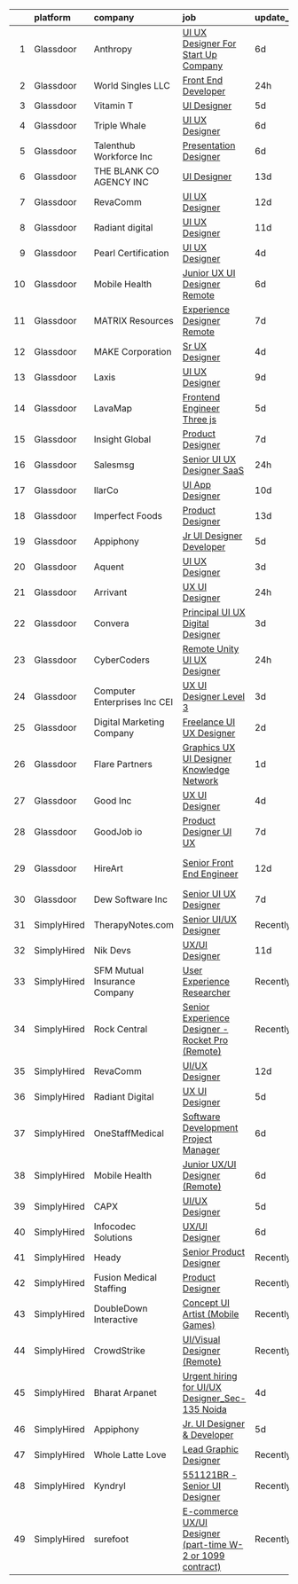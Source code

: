 

|    | platform    | company                         | job                                                                                                                                                                                                                                                                                                                                                                                                                                                                                                                                                                                                                                                                                                                                                                                                                                                                                                                                                                                                                                                                                                                                                                                                                                                                                                                                                                                    | update_time   | location          |
|---:|:------------|:--------------------------------|:---------------------------------------------------------------------------------------------------------------------------------------------------------------------------------------------------------------------------------------------------------------------------------------------------------------------------------------------------------------------------------------------------------------------------------------------------------------------------------------------------------------------------------------------------------------------------------------------------------------------------------------------------------------------------------------------------------------------------------------------------------------------------------------------------------------------------------------------------------------------------------------------------------------------------------------------------------------------------------------------------------------------------------------------------------------------------------------------------------------------------------------------------------------------------------------------------------------------------------------------------------------------------------------------------------------------------------------------------------------------------------------|:--------------|:------------------|
|  1 | Glassdoor   | Anthropy                        | [UI UX Designer For Start Up Company](https://www.glassdoor.com/partner/jobListing.htm?pos=117&ao=1136043&s=58&guid=0000018311b401f2a5038f12696c4d24&src=GD_JOB_AD&t=SR&vt=w&ea=1&cs=1_fe247100&cb=1662449353559&jobListingId=1008103718267&jrtk=3-0-1gc8r80ghjcbl801-1gc8r80h2im97800-52a06b6180f2e353-)                                                                                                                                                                                                                                                                                                                                                                                                                                                                                                                                                                                                                                                                                                                                                                                                                                                                                                                                                                                                                                                                              | 6d            | Remote            |
|  2 | Glassdoor   | World Singles  LLC              | [Front End Developer](https://www.glassdoor.com/partner/jobListing.htm?pos=101&ao=1110586&s=58&guid=0000018311b401f2a5038f12696c4d24&src=GD_JOB_AD&t=SR&vt=w&ea=1&cs=1_27f0fb01&cb=1662449353557&jobListingId=1008118733326&cpc=F583A5AE0DDDFE3A&jrtk=3-0-1gc8r80ghjcbl801-1gc8r80h2im97800-59559f1c1bdd3001--6NYlbfkN0A953Z9EfJZc5Z9y7Wb0NkuJO-5BBnqXCJSieP3bN3oTxAO8dGQJw4j2CH_NUV965Wb0xLsNjYjhO9zTMCwhc7ZGsB1NBKUSAYmyrivvqdWJYR3WHV-nj1EBYMw4HEobpz0o0xCAVY5XHoBMwolg05YFo3HS0m4JIAsfVysEjv1Yil8LHTQ1DmhXRUsY0J0P9Tqhw4BtCYAMGdZdnNCsTRMLRE5sdURSwuqr35IrOo7yPWJSnA9DD7_f7H_4vWHkBPnPvBQBbjxa9_Qf01FBQHp69B7xy58yDhwvqdSzFbWux-b2uzS3EDRcmYkSEYi7wFfgnrKftWtMcq8iG9WbJ4PH9CFWwgfRLtA39utekB6WKZLFK1Od7MTcKebTQ2ccoi5gKXaNX9BJfU8VbAOvtOwKZVYDy6B5vy9g5jlpsOvskYdisfL02ReENzGNrDJMeoxQwMF3O0kMUfZZtgeDuJjnlQ6lM13nDMLOwPLS8NdeNeWsRVVEwn3Ovi98ouNOCs%3D)                                                                                                                                                                                                                                                                                                                                                                                                                                                                                                                           | 24h           | Remote            |
|  3 | Glassdoor   | Vitamin T                       | [UI Designer](https://www.glassdoor.com/partner/jobListing.htm?pos=115&ao=1110586&s=58&guid=0000018311b401f2a5038f12696c4d24&src=GD_JOB_AD&t=SR&vt=w&cs=1_c5ba3d4d&cb=1662449353558&jobListingId=1008107313924&cpc=47CFDC01B3F81FAC&jrtk=3-0-1gc8r80ghjcbl801-1gc8r80h2im97800-f10a0fca18c2b09a--6NYlbfkN0DMrcEu7yrtATojKJA7cEzGQ3FdRGWLh0CZQInL4ECGI6k5tN82kdM0OKoro5eXmjpWnNkMRYRsEG5xl-BbZpYCD_fu4BVeNqYuHC7OoAs3kywh988hMDgU4JwI6c0N64ARQqe5qJ8Pjj8i7HEjR4ZUmqldrFM0fx1DVXjCuMIUcHszuJIHDfTSksuZ1OOlohjefuKPh-TKX-WySkq6rHoWoXaN80dFgQqELhsqPnlbEKQ3jsZtWIeeAFlV3J60k4zCplX5PxWthg-O2b_uQ4ZECQrZ8cEZeXzINrBxPCKA4B6J0kQzRZ9vEot7ltjXxj-f9X2UYeuEaCrBpSoFAKqgDXFsW9wMxtjV1GrfxT_KDCZwctFXWBB88WXil-n35EMfvX1n9WCzfSouEr41e4s44RV5gc_7Ke2RSiYwAp5HhyPso-nNX2TdVrtcAbIgPsun5V6wOkByByqZIHw6qwcMuGv7GdzAvZTvReOLvZJNGw%3D%3D)                                                                                                                                                                                                                                                                                                                                                                                                                                                                                                                                                          | 5d            | Remote            |
|  4 | Glassdoor   | Triple Whale                    | [UI UX Designer](https://www.glassdoor.com/partner/jobListing.htm?pos=127&ao=1136043&s=58&guid=0000018311b401f2a5038f12696c4d24&src=GD_JOB_AD&t=SR&vt=w&ea=1&cs=1_ff9045a9&cb=1662449353560&jobListingId=1008103425271&jrtk=3-0-1gc8r80ghjcbl801-1gc8r80h2im97800-403655dea25a74f9-)                                                                                                                                                                                                                                                                                                                                                                                                                                                                                                                                                                                                                                                                                                                                                                                                                                                                                                                                                                                                                                                                                                   | 6d            | Remote            |
|  5 | Glassdoor   | Talenthub Workforce  Inc        | [Presentation Designer](https://www.glassdoor.com/partner/jobListing.htm?pos=106&ao=1110586&s=58&guid=0000018311b401f2a5038f12696c4d24&src=GD_JOB_AD&t=SR&vt=w&ea=1&cs=1_fce10e9f&cb=1662449353558&jobListingId=1008104112031&cpc=654405A9B1E0A9F5&jrtk=3-0-1gc8r80ghjcbl801-1gc8r80h2im97800-b0396012850688ec--6NYlbfkN0DpwFV3tuw9vFlML3xauMsT_S9XsNg3VdZNHiuyFzGFEzXfSGkGfgeZuQmrRNOoRj2KG4JtZ16c6Me6TMe4k8idSKCqMIK3nKRCNN0673o5rBPp8bUF45137Vz3MHFL762ZXOrmoxPdzX2ZNZrNjhWHxCSlNkIwtcKanXnT2eO3-YrVPWt20WW4OF6kIlKypSii3gntkKXi1nqu_rJ1qkhOFQy9ir9PlyrXo7qM_ty-S2YRHwN0hWP5jv9OZQusP2KbMT4IKZLKqFmLRrNOOLOzdUeV8UB8ml36Br_S16K2_8-n3ag8Eo-0GuB9roTDKJRTC1ZZ6pLd6BCB9-sq9Fasui4Js1E0XTfYBDtCESRenQiYcjjUCpsDPEj-qywtvrmNGE3VsqSMFc5K67wtPxXBxFVxA25SAlOuLjK4IjuaeOndk5flZ_ToMPYgj1cMRoGSvbOW6fF_l49D4EMUCF6TQBZbUyDFZBNiJVt13PEw_ulVsaI3Dl_PdthDeeHnBrf85q3orFqNN8Q4SWI1GZj8)                                                                                                                                                                                                                                                                                                                                                                                                                                                                                                       | 6d            | Remote            |
|  6 | Glassdoor   | THE BLANK   CO AGENCY INC       | [UI Designer](https://www.glassdoor.com/partner/jobListing.htm?pos=129&ao=1136043&s=58&guid=0000018311b401f2a5038f12696c4d24&src=GD_JOB_AD&t=SR&vt=w&ea=1&cs=1_a0fd4088&cb=1662449353560&jobListingId=1008089953452&jrtk=3-0-1gc8r80ghjcbl801-1gc8r80h2im97800-208b34612dc6ba0d-)                                                                                                                                                                                                                                                                                                                                                                                                                                                                                                                                                                                                                                                                                                                                                                                                                                                                                                                                                                                                                                                                                                      | 13d           | Remote            |
|  7 | Glassdoor   | RevaComm                        | [UI UX Designer](https://www.glassdoor.com/partner/jobListing.htm?pos=130&ao=1136043&s=58&guid=0000018311b401f2a5038f12696c4d24&src=GD_JOB_AD&t=SR&vt=w&ea=1&cs=1_3059fca4&cb=1662449353560&jobListingId=1008091526950&jrtk=3-0-1gc8r80ghjcbl801-1gc8r80h2im97800-4861b94a6e2798db-)                                                                                                                                                                                                                                                                                                                                                                                                                                                                                                                                                                                                                                                                                                                                                                                                                                                                                                                                                                                                                                                                                                   | 12d           | Remote            |
|  8 | Glassdoor   | Radiant digital                 | [UI UX Designer](https://www.glassdoor.com/partner/jobListing.htm?pos=128&ao=1136043&s=58&guid=0000018311b401f2a5038f12696c4d24&src=GD_JOB_AD&t=SR&vt=w&ea=1&cs=1_75de2d40&cb=1662449353560&jobListingId=1008093841099&jrtk=3-0-1gc8r80ghjcbl801-1gc8r80h2im97800-7da7b2afb5597ba3-)                                                                                                                                                                                                                                                                                                                                                                                                                                                                                                                                                                                                                                                                                                                                                                                                                                                                                                                                                                                                                                                                                                   | 11d           | Remote            |
|  9 | Glassdoor   | Pearl Certification             | [UI UX Designer](https://www.glassdoor.com/partner/jobListing.htm?pos=120&ao=1136043&s=58&guid=0000018311b401f2a5038f12696c4d24&src=GD_JOB_AD&t=SR&vt=w&ea=1&cs=1_698addd8&cb=1662449353559&jobListingId=1008112216549&jrtk=3-0-1gc8r80ghjcbl801-1gc8r80h2im97800-a5717bbdad883532-)                                                                                                                                                                                                                                                                                                                                                                                                                                                                                                                                                                                                                                                                                                                                                                                                                                                                                                                                                                                                                                                                                                   | 4d            | Remote            |
| 10 | Glassdoor   | Mobile Health                   | [Junior UX UI Designer  Remote ](https://www.glassdoor.com/partner/jobListing.htm?pos=104&ao=1110586&s=58&guid=0000018311b401f2a5038f12696c4d24&src=GD_JOB_AD&t=SR&vt=w&ea=1&cs=1_4cfc691e&cb=1662449353557&jobListingId=1008104582625&cpc=AC285F3A3ECA6BB0&jrtk=3-0-1gc8r80ghjcbl801-1gc8r80h2im97800-0b855880aef5fae4--6NYlbfkN0CVW-wZUB6fDkVbeXZUmA8a9VqOuLioZTZt07t5oqbkUixMn8E1AkY7NfCvE7a_uIFEM4p2K4W6Xowwu-eZbvZMAmUZzzrHL6ljTCT7DYTx6XjJdgQUIEh9p7SxX-wpgLvWtsfp4DDj8x2BvdIzeHYMSSkPiP9r4jjtgVITdl04BLVLmN7DTPJeZ4_ZEyu9s9nWNn0VNtopr0AkJ2XNaLO2MIePmJG3JgyYcMLuS-kB1flsK89Wy4nOt-y9-D_yxswACJ3NA5flXf1YFgXceu8OWrFv3YkKMheya3IuuICT3iBx0xga1RzkqfZ8MKd3jeqVvFu5_j-R0bi4v-UpmDRoFGdxdrE9ndlk9GfNej4YIJuPzJ--ZoVGkEAcqYD5aup3c0hIj-wt50XAofS-qOkYOSxxKhuaA0y3apGRCQVT9GGqLAZtRaGzIJWfJYmtOzWHOKfVEiFt7rmXJL1Hfq_fKQUkOLW2si1Pu3DZhcjZBLSTkZ756lqwKvsjf-wVVVPQsXuPU_2MTxbyKqszcZOQTCXbP-F-q9q7sx85Uzu0uEg-ZUvNSroRwiZWV75TDrtHytMLI17HpF12HMj40OoDGZRhGUtQZNg%3D)                                                                                                                                                                                                                                                                                                                                                                                                                | 6d            | New York, NY      |
| 11 | Glassdoor   | MATRIX Resources                | [Experience Designer   Remote](https://www.glassdoor.com/partner/jobListing.htm?pos=112&ao=1110586&s=58&guid=0000018311b401f2a5038f12696c4d24&src=GD_JOB_AD&t=SR&vt=w&ea=1&cs=1_43e30550&cb=1662449353558&jobListingId=1008101974314&cpc=FA84DF7EA1EC2398&jrtk=3-0-1gc8r80ghjcbl801-1gc8r80h2im97800-5a0c883764d5860c--6NYlbfkN0De5ppvndiyxA0pMSLQzOe_j9Mra0KF_8EhxTxOKXtZIfhM20E97mGJuSEbq9mCfhj09Cu6QrprDdOawS3cdn80QuZY24sACJEjfKNH7vKXtDoY83kVdXkU9J3oOb0uSX08IYg2no39FuFPoAVsSwba0l_I_RrZ1Qiom7P1GJwtz0REkwQbOXN9iso2gW_h_LGr5ZqjZL-6ScecjhhPxnD5b2yWC94eCjbwQc5j8MTdNUr3LrcUzE_jsS9gCVPvfQkRg8VYQvZZJcXfvU1I6xdc37UJHvK_hRevaRYzVf5lOZJ2Xn4VeM-L5JUc33jqUduIfG2VAWzEmWqo15__XOmGsSrGCQ1ScteAD_zm3hDM2ifAZ8riUllbAxwUx2ccwS9NhjXanqC9__yf5cW8YW2DzvoLdxGKrRapBU8Ha5oxAXNtALCDoGv2D0FtbIHE9N2iC1mz56wzROnI9MQRBE6jsZLCNOfl4aPY_Voj9F3SalHwnEnMQyzq8m4tf3DF3fsov4Yc2KKejMSiIihu_GvtCCV-Iz0tv1zYiNVjpW3SH2N6LfpfnCxC)                                                                                                                                                                                                                                                                                                                                                                                                                                                                | 7d            | Irving, TX        |
| 12 | Glassdoor   | MAKE Corporation                | [Sr  UX Designer](https://www.glassdoor.com/partner/jobListing.htm?pos=116&ao=1110586&s=58&guid=0000018311b401f2a5038f12696c4d24&src=GD_JOB_AD&t=SR&vt=w&ea=1&cs=1_60f472a4&cb=1662449353559&jobListingId=1008111018945&cpc=9908D8D4413DBB8A&jrtk=3-0-1gc8r80ghjcbl801-1gc8r80h2im97800-175cdf68bb3b85ab--6NYlbfkN0DBngY5b4yB-TlcVsy-QsRo8iRp5hY8m7P-4u0yD8OPehX8tfe9tVu8yLDxUwV1mcUyLWyrXCaODSfuFoLB5vmq0DBHwLowcpqWevatJK5OgW7nhgyKom-XMka9g2laA_pos-ed-qRT0K_OlsZHdjm9WVv_gYLvIeSeW-G3rBuHH-bBdpcmaNTxUpNqNEZqvUVBfhU10yBpAU6XuUFehnxN01ztQigmCeRWTn66cOuT6sosAHGsNcUsUZ-6sP7hoOFtLEDtEGXSZVBaYys8-rfwsFiF_myNH8wKKjrqGd_XbmtnqKltY9-_oyL0YU1VF7iG1GS0sUJ4emOyUbsR_E_7_8ATBy-znS0hp8RBrDt1V3JOopCfuoiykFWbIqJ9nZWDl4zO7qBXr8tA8Yf6f7G8zqTBSzAcs7NSCubzvzL_ud7FxC1U8f0HeHTAZcx31-AibqYAWQCn2SCe4cyLUw8A5PCoXfGt-CPmzbvPC1j_Tsib8TrSehhjvh38mO3R3UdG26RFY9eH2g%3D%3D)                                                                                                                                                                                                                                                                                                                                                                                                                                                                                                                 | 4d            | Remote            |
| 13 | Glassdoor   | Laxis                           | [UI UX Designer](https://www.glassdoor.com/partner/jobListing.htm?pos=121&ao=1136043&s=58&guid=0000018311b401f2a5038f12696c4d24&src=GD_JOB_AD&t=SR&vt=w&ea=1&cs=1_1ab82ce8&cb=1662449353559&jobListingId=1008098594430&jrtk=3-0-1gc8r80ghjcbl801-1gc8r80h2im97800-3580cb1d638b4dea-)                                                                                                                                                                                                                                                                                                                                                                                                                                                                                                                                                                                                                                                                                                                                                                                                                                                                                                                                                                                                                                                                                                   | 9d            | Remote            |
| 14 | Glassdoor   | LavaMap                         | [Frontend Engineer  Three js ](https://www.glassdoor.com/partner/jobListing.htm?pos=103&ao=1110586&s=58&guid=0000018311b401f2a5038f12696c4d24&src=GD_JOB_AD&t=SR&vt=w&ea=1&cs=1_0f54af0b&cb=1662449353557&jobListingId=1008107112393&cpc=8795CF9063CD573D&jrtk=3-0-1gc8r80ghjcbl801-1gc8r80h2im97800-507f65a59dabc98d--6NYlbfkN0BvffYVbnfQbS93BkAhZe1nr_iwjsb5JUyOPZS3_wkjOSgWe_xkED14VH_47UFZw_f0PD-YV63-y0VMcTqxeh60kz2wUlyYmhXvmznHihDAAKeEfwl2yS4bQ_ahTu2wz6TXdbxPG-YL6ZGXSRJhELPmAH1xTPive-rk2Dzvl7eLtJhbzN0NlD7-sza0iPBPqtxEVW-6Fa-jSq3becBGlJX5x9P2Q3OQhOwOe_JFFi-KY4hEIdWuBcSLDL446g6uqzQHSd1DXDLJKqIje4LZtyc4aC_kgPCB1NaP5G9cQDQKxX0IBGnyzFfGh38qnOW9ZHWToXzHg00wI2Fzp9ty2AeBRmCvelwAOuPuSTNFbB6yC2dMR1z-2inN3OO4ajVnnQlLe3EzZLOq0wEb0plaEsl956erGmejQxDgB-gnJaGbhFGa6RkMXKqD-zcqEVwPUINXgLgu82t8ag9YfWcm7Fma15VE1LKLdCykYrEzM4yQ63wZbEKbDWZ-q07uSq-z3-g%3D)                                                                                                                                                                                                                                                                                                                                                                                                                                                                                                                  | 5d            | Remote            |
| 15 | Glassdoor   | Insight Global                  | [Product Designer](https://www.glassdoor.com/partner/jobListing.htm?pos=109&ao=1110586&s=58&guid=0000018311b401f2a5038f12696c4d24&src=GD_JOB_AD&t=SR&vt=w&ea=1&cs=1_2f17c613&cb=1662449353558&jobListingId=1008101325887&cpc=FD1C1DA32C38CFA7&jrtk=3-0-1gc8r80ghjcbl801-1gc8r80h2im97800-b6f6c3769a315662--6NYlbfkN0BKkHZu3wF05EeDimN_p6sYpKCMArvwa95YdH7UpkaBCuXZAtggzO9lGKJZ-EjBDGFpDzWFhfErbPeNOQdB-5sxu3TXSscELuTTzkvXRsH0FCSVFUJQpDsKHUilZN4l-wkK83dsuyh8TjKXCrhkzsZI2PM5AbogsvWiaJaC6pToV0wHxBsDJKkLjKn-wGCpxubf_ypjrbOfadIGZmUx9aZ4SK41SL_DiVDiViePp7t4IMXwP7mWc7zu8W3pF4fu7F-Okco8ypLjNvI-aoqxjvc9Egg8N-Inr33T_FLpH6Nf1qvQ7kZLSMLXHN-sFw4vkMsiVwC8Hd67X_hKLOglKNELYjlDJins8j25YFyMA9_l9Z2k1d45LGM8HSPZwoqAHgXMSOIsS5UvmpQ2HjcNL1wuhURCWphJFPFzQyjCG-4Om_2vDnFuiv5F4dmzN4ktfo1BxHiTIem2TMXSNvjFKJz0BHhO7fwbzu4ZQEaUXn5Ki0NOHvIeGdP9FVAmFOTDi0g%3D)                                                                                                                                                                                                                                                                                                                                                                                                                                                                                                                              | 7d            | Remote            |
| 16 | Glassdoor   | Salesmsg                        | [Senior UI UX Designer  SaaS ](https://www.glassdoor.com/partner/jobListing.htm?pos=125&ao=1136043&s=58&guid=0000018311b401f2a5038f12696c4d24&src=GD_JOB_AD&t=SR&vt=w&ea=1&cs=1_e80a45ea&cb=1662449353559&jobListingId=1008119103246&jrtk=3-0-1gc8r80ghjcbl801-1gc8r80h2im97800-1804746243c3b316-)                                                                                                                                                                                                                                                                                                                                                                                                                                                                                                                                                                                                                                                                                                                                                                                                                                                                                                                                                                                                                                                                                     | 24h           | Remote            |
| 17 | Glassdoor   | IlarCo                          | [UI App Designer](https://www.glassdoor.com/partner/jobListing.htm?pos=118&ao=1136043&s=58&guid=0000018311b401f2a5038f12696c4d24&src=GD_JOB_AD&t=SR&vt=w&ea=1&cs=1_c6ef5a8b&cb=1662449353559&jobListingId=1008097560096&jrtk=3-0-1gc8r80ghjcbl801-1gc8r80h2im97800-ea3aed3263cfccf2-)                                                                                                                                                                                                                                                                                                                                                                                                                                                                                                                                                                                                                                                                                                                                                                                                                                                                                                                                                                                                                                                                                                  | 10d           | Remote            |
| 18 | Glassdoor   | Imperfect Foods                 | [Product Designer](https://www.glassdoor.com/partner/jobListing.htm?pos=126&ao=1136043&s=58&guid=0000018311b401f2a5038f12696c4d24&src=GD_JOB_AD&t=SR&vt=w&ea=1&cs=1_f0786d7e&cb=1662449353559&jobListingId=1008089378617&jrtk=3-0-1gc8r80ghjcbl801-1gc8r80h2im97800-e65d60b07e76e12b-)                                                                                                                                                                                                                                                                                                                                                                                                                                                                                                                                                                                                                                                                                                                                                                                                                                                                                                                                                                                                                                                                                                 | 13d           | Remote            |
| 19 | Glassdoor   | Appiphony                       | [Jr  UI Designer   Developer](https://www.glassdoor.com/partner/jobListing.htm?pos=105&ao=1110586&s=58&guid=0000018311b401f2a5038f12696c4d24&src=GD_JOB_AD&t=SR&vt=w&ea=1&cs=1_36a723f0&cb=1662449353557&jobListingId=1008106905500&cpc=451933188B21919D&jrtk=3-0-1gc8r80ghjcbl801-1gc8r80h2im97800-ace4701ba98733a2--6NYlbfkN0DBc7w0xclGgia4rxR5d721pIg1ynEBDV_Wu1axbExK5d0pbSc7c3t6wMwCdRzWOG5gAiI9DzWZozo1Hs_dX5xFBK-3mPdmWahEd8iOAY9Y4S9YneM6Xl_nYOCUXvbXwOJj2Ds0fi_QRx_9l_ZfSqHqnCt5_KkPwgPFVZdduwuKrjoxYKHndxRL_08kRAVw_BvX7PI7yUhnLWVgk00IKgRBqFP5RUw5zdNvbPXn8DcWTfCkvA1go-7gKNxAEDcINW_wOQtdHF61ADrIUEV_h7y0sDH2c6UhbuFUxBL0dkXTSHownwdzNXmn_q53ml4k3oUcbS6IbAi7FJZsuclK93Le6zDfiViyOGj_zeZ81TJRFy3CqeGcIhidJiQFinrlMi0pw3syErhLpKhRWlB2z7WW3b-U_qmTC9YvuZoHqBYDTMweo8E451z3JrQGOfE7CC-rAbz6hpNFMzLsYN-tCUljD744iAJVdQhRtQYboYfI-MpO4qTJCyhucqeCt97iaca4EmzX6eAzVKmoqJBNfnLJ)                                                                                                                                                                                                                                                                                                                                                                                                                                                                                                 | 5d            | Chicago, IL       |
| 20 | Glassdoor   | Aquent                          | [UI   UX Designer](https://www.glassdoor.com/partner/jobListing.htm?pos=113&ao=1110586&s=58&guid=0000018311b401f2a5038f12696c4d24&src=GD_JOB_AD&t=SR&vt=w&cs=1_1ca96617&cb=1662449353558&jobListingId=1008114793160&cpc=56C4EA4A1A191A49&jrtk=3-0-1gc8r80ghjcbl801-1gc8r80h2im97800-988e979ea853eaba--6NYlbfkN0DMrcEu7yrtATojKJA7cEzGQ3FdRGWLh0CZQInL4ECGI9gD0Wolx9R2v-Aex0-GK0503smrwKuz4__mHlJHBBl27oaXudHHnThjTWxoycEVwsiwqnOTr9ZA_6JfMMsSFYxQw8wdVPeYzBH_Vz9NYAKtMb4mWEgUbKbpetOSxXck1yWE-EnatGY7gfcNt0ij2ZHk5chhV0pPKVeUcH4VREeMGTwi38LxyLK0-srRiQ11ey1S4q29XZfDFkoTBPfDdRjHf6SnZJiDHuLNVRl8gLxHUtnPZGh0hzH2npM_TS6MaBxxJ8-G8H0IQK0DefLcZ3fZ7d2D-FM_nb-1FYaR5WinLXs98NG38l6JabS4xyCY5-OW51SIDgmxEXBHpXqw6ABPtWUgtnCtaqaIA3tr0yrVNnh0hgzdGjnrgsrclMUK7M3x8Y0yAEFCY7XBDaaYWoBJykxcklsn4w%3D%3D)                                                                                                                                                                                                                                                                                                                                                                                                                                                                                                                                                                                     | 3d            | Campbell, CA      |
| 21 | Glassdoor   | Arrivant                        | [UX UI Designer](https://www.glassdoor.com/partner/jobListing.htm?pos=108&ao=1110586&s=58&guid=0000018311b401f2a5038f12696c4d24&src=GD_JOB_AD&t=SR&vt=w&ea=1&cs=1_7e82bfa7&cb=1662449353558&jobListingId=1008119621943&cpc=A0637F14311B9419&jrtk=3-0-1gc8r80ghjcbl801-1gc8r80h2im97800-3e642d748c9187d5--6NYlbfkN0DSgjPPcnEdvoK3uuxfISLALE6pB1FR7YSHOr_tSg5_QGIhoz_2VqUepdcKLBLI_zSAkyoPLr8SW-BEhconqxzy3mrDukWdx0ef31tGDTpgIip-SetJEWcGYiS5_3gTnXONN1J-6acvd22kzKlzGzinEI8pgDvf73tRGn8UbRq18Ntbe2fdioLQ6L2rAwvMdHu7mHl_I3ZqasqLNtKnPslf4JJXTLnAwSOtS6SVTx8IfxzTrxwBRaZ6TCT7HKUUz2amoA-KFJX21-ZBGCSVk4qVUNY0VMIvqZ8X3BkR3KjmlntYiTwWAPdGQ88xdcUGsF5lty4qscTuUnoJzOOYzJphH_Qe5vTqqxWzoWoLq73KfJldAwL3QUoFSG4-hJ7wGi9_4u3XZ5OlTaqDePvee_SQUz8SVJzDVwNALQw672tNk2qxWYC-iBym5L4bnijq2zQYP16_Ny34TKzIsKs4O3OqTtgpWvwC2pV0yT8_Z4IXuYtWoyz4fvZWiqgKzMb_JOB0QGoNcdbcyp5gl8zHQMgWIGyZO-gsvMGBDgEDEwnE11xILgCtyupqJ8lmw1NVM1yTH0gXzIuSTw%3D%3D)                                                                                                                                                                                                                                                                                                                                                                                                                                                  | 24h           | Los Angeles, CA   |
| 22 | Glassdoor   | Convera                         | [Principal  UI UX Digital Designer](https://www.glassdoor.com/partner/jobListing.htm?pos=102&ao=1110586&s=58&guid=0000018311b401f2a5038f12696c4d24&src=GD_JOB_AD&t=SR&vt=w&ea=1&cs=1_8272d5b7&cb=1662449353557&jobListingId=1008114547944&cpc=451933188B21919D&jrtk=3-0-1gc8r80ghjcbl801-1gc8r80h2im97800-1be5438b3930b948--6NYlbfkN0D4haB4vwYn-UBdYBAtKYg96U4ykCohL1kTbcvmrxnqQlYwkKKinqkyKoYnmIloDQs_cjPg07bnda-ToCOQTEkE6dbLAWRhI1YPIWIobVjAZL7FQkQ7L8Wcs6yUC1ENdoLjhKZpDbwFmZo0vWNG4DpeV3gh1qgWTgA18MXId81-xHuqnLQyYNn2cwChB8ZsjI6wNzhXjVzxjEUYyUo82xt2_qw9161vQJWy-MJXCL_Vl_NmBTm1WQQXDDFcn0pbiSirGF0qPswmk791S1W0wnAF8jJUrY0eu3Bc_zDlNenposQR8Rk5n3N-HSz8oYjG-l0tNay0zwUT-Wf-WBC-iyWrbM6aIhu9dZkvjuCsG7OZvqV-H_YLbC_xtQPMd0iXI8bT-UEXQN69mn84aNuPAd8U2NwSk5cqSSLUzLW3lxQzDsS-VNrZhu9Yjj7gNpMVG3PN-zUy_NLzw7HNlApkjoCieqEVyGDLnjrkeZh0TRog2HWmY2qqvUGqo0sWbzEUusg%3D)                                                                                                                                                                                                                                                                                                                                                                                                                                                                                                             | 3d            | Remote            |
| 23 | Glassdoor   | CyberCoders                     | [Remote Unity UI UX Designer](https://www.glassdoor.com/partner/jobListing.htm?pos=114&ao=1110586&s=58&guid=0000018311b401f2a5038f12696c4d24&src=GD_JOB_AD&t=SR&vt=w&ea=1&cs=1_e4d38922&cb=1662449353558&jobListingId=1008118858148&cpc=32EE424DE2B657EB&jrtk=3-0-1gc8r80ghjcbl801-1gc8r80h2im97800-4489f95cc6aa19e3--6NYlbfkN0CpFJQzrgRR8WqXWK1qKKEqALWJw739KlKqr2H-MSI4eoBlI4EFrmor2FYZMP3muM2jIErn2TD3DTuro3--HS3K5nTn9yWYE9sBCqrweJLoWulvyeUYjt7A5rtcm01qv8lok_ZsYtZLunUQsV55N4mhhUu37XKm70EUWRsqr497UbCjQyRYkS1gdohEuUXQQ0dkdhQ6LgMyG5FX_zQ_u84fcuE-jeMpZ4VcGA5lLqn2MLhqlUPaz1Wo-_LRz_KZNz9plz2taeAKFWAUTjA_-EVOov6UsD3-uwf9U1pKjoFthaxJUUSajyPSAXOchQKcDRn0OhA1S_YhgXAq3arAT6nIEPVTf0o_G6rl_qt9HubfLtxmUCo5PCbqx-BsoMK7k3UOLRP-AAeUI50g9aRY5TudaBS8vx9Xi96EuJgkn4tEgQi7i3BVTSOK7VF1FiRQhVjnVArv7PtAEV8Rypn24ijUxN6A5DOOAa1-oEwPgxQXXtZ390FVQ63NTnZ-5TQXMPikFAwLvNV80xBE44yD2XrKGi2nXSqSMwhxYnupYNXSEK2GA3QxSXfLHtiioc_1H-Rpmf_7HB_98YDUK94sLyNzG5DfSdKL07-rBdwLJE_xGseQgOp-CuZp0pzssvcKV4SSnT4kwU2WDegu2tFBJPjTnbs9LdlZCv-PUCOdBZZbnfylQfBDy002wjwqT_4eiuYwzaniI9-7vf76nrs6514R_OGTfX25rcV_1Bo0QwJfCaLT3UvD83Vc83wl5Tft85RUz-XwZPxSTQG0rHd6SyvUidPPRUrBBhg9HlgCEnz39YH_MLaHgnSurqYle6T0VSBH83RoOOGKtGGYeLnbuhzost8W6Axq7cOtEcZqOOGQF4w-1CEoTkA4epeo7WxNXcDJUADFAYkYsrbSDPwPoTWOI1GWsJ9H_aBYQ10ad0b7ICdzCUQtjMn_90gZxTHRdPQv_1wampQaOrwCOBuqfOKqJoClldO7WpSINsFrk3rSGXG9cnGteykA) | 24h           | Austin, TX        |
| 24 | Glassdoor   | Computer Enterprises  Inc   CEI | [UX UI Designer Level 3](https://www.glassdoor.com/partner/jobListing.htm?pos=107&ao=1110586&s=58&guid=0000018311b401f2a5038f12696c4d24&src=GD_JOB_AD&t=SR&vt=w&ea=1&cs=1_8e1f29b7&cb=1662449353558&jobListingId=1008114458722&cpc=3DB599BF2F4828F0&jrtk=3-0-1gc8r80ghjcbl801-1gc8r80h2im97800-91df08786b5b64c6--6NYlbfkN0AVVnl_N3xmP3MApcGA3sr6MLnz8P423WWILI1WvbjE8Ry71v-lom9NKs8rBQiPPSeqLTFoMWzh6tcsaSztQ8Z2WFlVj9q4PCblGzbo9xkQZJhKsJfQN-Cu-Kosv8Zred-oKuYPDnjzHYikmtTi-DHthttSy0Fj2oO5GApqJjPjRjLhNkyvANX5wd1jA9a0pFPFIhq_vMKFlN5pyMu_QWtHER0yW6zwjr5gBKSkjhsX1tE687ixDMnSNnSC8Rv0VfDOXnOob11KNf_rBl4nt-EaqAqavF1wL1YumUJ3qcGUhqrghfgYjoKfgIhBBnA5VTkyyiEqa3NAywSAlt40FsLStpC5SDg6EIoAD7LNoU-54JNWGIVDcQPjTjf9oCUZWUBHChhBewgS1TWbsRjqD7jth5jjRsMaBmTKZFSCX-S36rviIM7WBSf3E-O7bxWmGXqI4r56KQpQVrwC38qunSTPn8Pvjl9_PJFxeeNegVtqi2FKNiVt-xCN-CrdPAxC8A8%3D)                                                                                                                                                                                                                                                                                                                                                                                                                                                                                                                        | 3d            | Remote            |
| 25 | Glassdoor   | Digital Marketing Company       | [Freelance UI UX Designer](https://www.glassdoor.com/partner/jobListing.htm?pos=123&ao=1136043&s=58&guid=0000018311b401f2a5038f12696c4d24&src=GD_JOB_AD&t=SR&vt=w&ea=1&cs=1_d01dc82b&cb=1662449353559&jobListingId=1008115667943&jrtk=3-0-1gc8r80ghjcbl801-1gc8r80h2im97800-4aaaaa2c6dd3e5a0-)                                                                                                                                                                                                                                                                                                                                                                                                                                                                                                                                                                                                                                                                                                                                                                                                                                                                                                                                                                                                                                                                                         | 2d            | Remote            |
| 26 | Glassdoor   | Flare Partners                  | [Graphics   UX   UI Designer   Knowledge Network](https://www.glassdoor.com/partner/jobListing.htm?pos=122&ao=1136043&s=58&guid=0000018311b401f2a5038f12696c4d24&src=GD_JOB_AD&t=SR&vt=w&ea=1&cs=1_1d1795fc&cb=1662449353559&jobListingId=1008116972847&jrtk=3-0-1gc8r80ghjcbl801-1gc8r80h2im97800-c8e2d4189e065ddd-)                                                                                                                                                                                                                                                                                                                                                                                                                                                                                                                                                                                                                                                                                                                                                                                                                                                                                                                                                                                                                                                                  | 1d            | Remote            |
| 27 | Glassdoor   | Good Inc                        | [UX UI Designer](https://www.glassdoor.com/partner/jobListing.htm?pos=119&ao=1136043&s=58&guid=0000018311b401f2a5038f12696c4d24&src=GD_JOB_AD&t=SR&vt=w&ea=1&cs=1_9dfae64b&cb=1662449353559&jobListingId=1008111195387&jrtk=3-0-1gc8r80ghjcbl801-1gc8r80h2im97800-f979ab19f822d99a-)                                                                                                                                                                                                                                                                                                                                                                                                                                                                                                                                                                                                                                                                                                                                                                                                                                                                                                                                                                                                                                                                                                   | 4d            | Remote            |
| 28 | Glassdoor   | GoodJob io                      | [Product Designer   UI UX](https://www.glassdoor.com/partner/jobListing.htm?pos=110&ao=1110586&s=58&guid=0000018311b401f2a5038f12696c4d24&src=GD_JOB_AD&t=SR&vt=w&ea=1&cs=1_589fd7bb&cb=1662449353558&jobListingId=1008101143376&cpc=451933188B21919D&jrtk=3-0-1gc8r80ghjcbl801-1gc8r80h2im97800-8578fbe97d5717b5--6NYlbfkN0A-eM-8zQmqxQkbCPpjyO_R1nvC3dWyZdH4WDfPbAqpRWMKG9vGIfMbmWU-gkWEBQ01vlTGLb2nzOcccHCg0J6zzTcuMGXdgKgg2GXifa6KSDn8culOCpjh_TFn3gljPby6eKNqkiiOIk7xpFsOaWLOLwbEX6yF3a3LNf0J13VFSUA2XKAN-WXo_J36O-UtPf21UfYR-9piCqmHJ_Bu8oQ4ZQIyp8ioqNyr4DoA4cPwS58EOHCF0t3yyW-PEr2lqvKBhqgqzljARqmCaQMOG0WCtoDlFdZ1P_SK9vvMmFD7kf7iIIWAeZQTiGKrprijPU2HNebOYOwxSc4uJGFZuQTubkn3gXjqE5vRetjBEo-Cdie8210pUe8IlOh15Egu6UihFgPajofSG8N0GfBIpLdrEa0n66PHHHb9vGeRehECzBacOBs84C3FwiIZiU595qJHOp1K5OAG2gAZztBAQYVWCM33lXZf8skkTY2gqJEcDQ3GKEAE3quHYyG9b0UwhWQ%3D)                                                                                                                                                                                                                                                                                                                                                                                                                                                                                                                      | 7d            | Remote            |
| 29 | Glassdoor   | HireArt                         | [Senior Front End Engineer](https://www.glassdoor.com/partner/jobListing.htm?pos=111&ao=1110586&s=58&guid=0000018311b401f2a5038f12696c4d24&src=GD_JOB_AD&t=SR&vt=w&ea=1&cs=1_4208138e&cb=1662449353558&jobListingId=1008092567955&cpc=0C139D4CAD5A6DB2&jrtk=3-0-1gc8r80ghjcbl801-1gc8r80h2im97800-df3fd93db383233e--6NYlbfkN0DSgjPPcnEdvoK3uuxfISLALE6pB1FR7YSHOr_tSg5_QCn410VK5Ds4sai37YL-FnFIQHrCPvjW4cImxhNWD-biz1snMuP0Nh0IXetXnvvVmpqrrY7meg9G5kZNZzDCFa6T4dZh4VG0r_faj_Ji5h2k24VeT4e9UWensGNrphdXkE4MCGjsqql9H2MUshJsCPOC4tWMcFvue5Dr8V_X9nofjIJ1KE8tdE-E3f74va3CZvnJg3tYjM6_I6gPLzo2XVM6zh5vyMySSVpp8UPeSAjUjMhy4fjv1ww8_F3iOHP9FHeNLpNXg-01dZIynrK5lv1D_wRk14ml8wSyB178rzmwsu_qo3UQCvxxMfnOBYWtXfX0eJj3q6zIcyWLQ7j0gqQj4rlGroSx2A3eyLmbWhk4xpEtFUOrFzBhiZwppUYSODeEcSSBT1sVK7SRpsyB1Bo4RznWZEteCFeNLhm4wB_yzkd_aWhutsVB8zmC-2q9p487ukUo1b37VrcH96-AsyUBchkG9AHKTI2k7U9FK3MsUIhdWKvwXwcTZNIuQlSoG2kIkGfh9ZzaoKweyX7AY9Q%3D)                                                                                                                                                                                                                                                                                                                                                                                                                                                     | 12d           | San Francisco, CA |
| 30 | Glassdoor   | Dew Software Inc                | [Senior UI UX Designer](https://www.glassdoor.com/partner/jobListing.htm?pos=124&ao=1136043&s=58&guid=0000018311b401f2a5038f12696c4d24&src=GD_JOB_AD&t=SR&vt=w&ea=1&cs=1_2c913b53&cb=1662449353559&jobListingId=1008101607553&jrtk=3-0-1gc8r80ghjcbl801-1gc8r80h2im97800-3f724dd74a5ae4c0-)                                                                                                                                                                                                                                                                                                                                                                                                                                                                                                                                                                                                                                                                                                                                                                                                                                                                                                                                                                                                                                                                                            | 7d            | Newark, CA        |
| 31 | SimplyHired | TherapyNotes.com                | [Senior UI/UX Designer](https://www.simplyhired.com/job/Mhu-nAuREJzVYSVPtkCJBNRiLtBerfF3B1jgvD6Ph2RxTs_VZthOoQ?q=ui+designer)                                                                                                                                                                                                                                                                                                                                                                                                                                                                                                                                                                                                                                                                                                                                                                                                                                                                                                                                                                                                                                                                                                                                                                                                                                                          | Recently      | Remote            |
| 32 | SimplyHired | Nik Devs                        | [UX/UI Designer](https://www.simplyhired.com/job/z4SCpsM-O491rgU_n2w8YQUl7bpUPYJMLdjJV3ZvR4CMqI38oklPMA?q=ui+designer)                                                                                                                                                                                                                                                                                                                                                                                                                                                                                                                                                                                                                                                                                                                                                                                                                                                                                                                                                                                                                                                                                                                                                                                                                                                                 | 11d           | United, WV        |
| 33 | SimplyHired | SFM Mutual Insurance Company    | [User Experience Researcher](https://www.simplyhired.com/job/q7YkSDr49eIMyGsjnEsWzQDcdRzh4LJi6vHhnUzHogohwIPFoCfm4w?q=ui+designer)                                                                                                                                                                                                                                                                                                                                                                                                                                                                                                                                                                                                                                                                                                                                                                                                                                                                                                                                                                                                                                                                                                                                                                                                                                                     | Recently      | Bloomington, MN   |
| 34 | SimplyHired | Rock Central                    | [Senior Experience Designer - Rocket Pro (Remote)](https://www.simplyhired.com/job/WFOQFrw2mphynW-NsIpy91iE8xWR5Lm0fNy65Uhq_2M__KiA2xz0ow?q=ui+designer)                                                                                                                                                                                                                                                                                                                                                                                                                                                                                                                                                                                                                                                                                                                                                                                                                                                                                                                                                                                                                                                                                                                                                                                                                               | Recently      | Detroit, MI       |
| 35 | SimplyHired | RevaComm                        | [UI/UX Designer](https://www.simplyhired.com/job/o8zVZGERn1H6AzVWsjkqahKhFI5UmYNf_-QOoSzje9Z0NvmwcTviZw?q=ui+designer)                                                                                                                                                                                                                                                                                                                                                                                                                                                                                                                                                                                                                                                                                                                                                                                                                                                                                                                                                                                                                                                                                                                                                                                                                                                                 | 12d           | Remote            |
| 36 | SimplyHired | Radiant Digital                 | [UX UI Designer](https://www.simplyhired.com/job/TeQwC7cz2e0l4uVEpwWOnyO0wrVBr_bR9fPH5g7nc0zJqLJ6JJ94Ew?q=ui+designer)                                                                                                                                                                                                                                                                                                                                                                                                                                                                                                                                                                                                                                                                                                                                                                                                                                                                                                                                                                                                                                                                                                                                                                                                                                                                 | 5d            | Vienna, VA        |
| 37 | SimplyHired | OneStaffMedical                 | [Software Development Project Manager](https://www.simplyhired.com/job/W7tMam_AuChDvesXIRtw9H3XRjfMi0EZqFvUODJ-95-amabC6GPAIA?q=ui+designer)                                                                                                                                                                                                                                                                                                                                                                                                                                                                                                                                                                                                                                                                                                                                                                                                                                                                                                                                                                                                                                                                                                                                                                                                                                           | 6d            | Omaha, NE         |
| 38 | SimplyHired | Mobile Health                   | [Junior UX/UI Designer (Remote)](https://www.simplyhired.com/job/mlVdahn8FjO62I5x3mZ2d_XAvtoB0Q8szhCMLax2laGAPJg_zjkWOA?q=ui+designer)                                                                                                                                                                                                                                                                                                                                                                                                                                                                                                                                                                                                                                                                                                                                                                                                                                                                                                                                                                                                                                                                                                                                                                                                                                                 | 6d            | New York, NY      |
| 39 | SimplyHired | CAPX                            | [UI/UX Designer](https://www.simplyhired.com/job/p2KrI0AgmYEaNkD-IsFQXBP-jrIbWtdV0uaJ0w0MHPGxkbKt_yeD-g?q=ui+designer)                                                                                                                                                                                                                                                                                                                                                                                                                                                                                                                                                                                                                                                                                                                                                                                                                                                                                                                                                                                                                                                                                                                                                                                                                                                                 | 5d            | Remote            |
| 40 | SimplyHired | Infocodec Solutions             | [UX/UI Designer](https://www.simplyhired.com/job/YZIldL9yDjkn-OamIChDh_dii7caJhIk_mo__JP4qy004HRD2tkRRw?q=ui+designer)                                                                                                                                                                                                                                                                                                                                                                                                                                                                                                                                                                                                                                                                                                                                                                                                                                                                                                                                                                                                                                                                                                                                                                                                                                                                 | 6d            | Congers, NY       |
| 41 | SimplyHired | Heady                           | [Senior Product Designer](https://www.simplyhired.com/job/re6nbEp9-8u6KCznZJWBoJb932EImnwQ9XAfnjlgHA3tqNjGGkqdTQ?q=ui+designer)                                                                                                                                                                                                                                                                                                                                                                                                                                                                                                                                                                                                                                                                                                                                                                                                                                                                                                                                                                                                                                                                                                                                                                                                                                                        | Recently      | Brooklyn, NY      |
| 42 | SimplyHired | Fusion Medical Staffing         | [Product Designer](https://www.simplyhired.com/job/CkvdKoBsJgzs_CdBD7hjmrN8LLOl-erbZtsJO5xBNvLJR7zJfvQb-w?q=ui+designer)                                                                                                                                                                                                                                                                                                                                                                                                                                                                                                                                                                                                                                                                                                                                                                                                                                                                                                                                                                                                                                                                                                                                                                                                                                                               | Recently      | Omaha, NE         |
| 43 | SimplyHired | DoubleDown Interactive          | [Concept UI Artist (Mobile Games)](https://www.simplyhired.com/job/TOxGl5diRsz23HAJC9oePvNB-v4d2dBG2z6ABLiDKoxs86ndD_kO9w?q=ui+designer)                                                                                                                                                                                                                                                                                                                                                                                                                                                                                                                                                                                                                                                                                                                                                                                                                                                                                                                                                                                                                                                                                                                                                                                                                                               | Recently      | Seattle, WA       |
| 44 | SimplyHired | CrowdStrike                     | [UI/Visual Designer (Remote)](https://www.simplyhired.com/job/o8Nvrhk9F8lenBx6b7AC0C_6d5p_5ZQZqCNkaELGz0M3Jv0KXlyELw?q=ui+designer)                                                                                                                                                                                                                                                                                                                                                                                                                                                                                                                                                                                                                                                                                                                                                                                                                                                                                                                                                                                                                                                                                                                                                                                                                                                    | Recently      | Remote            |
| 45 | SimplyHired | Bharat Arpanet                  | [Urgent hiring for UI/UX Designer_Sec-135 Noida](https://www.simplyhired.com/job/MYNbRE8d7fHe9YT0_yZAEPIOXNyJvAFMVqeCi4xyzrb52Tu6DALk7g?q=ui+designer)                                                                                                                                                                                                                                                                                                                                                                                                                                                                                                                                                                                                                                                                                                                                                                                                                                                                                                                                                                                                                                                                                                                                                                                                                                 | 4d            | Buddha, IN        |
| 46 | SimplyHired | Appiphony                       | [Jr. UI Designer & Developer](https://www.simplyhired.com/job/VXP8pXOi_zCGrzhcu7pmgW5uFcsHz_GgoL3N8FgzKsNWzeCo4h9ruQ?q=ui+designer)                                                                                                                                                                                                                                                                                                                                                                                                                                                                                                                                                                                                                                                                                                                                                                                                                                                                                                                                                                                                                                                                                                                                                                                                                                                    | 5d            | Chicago, IL       |
| 47 | SimplyHired | Whole Latte Love                | [Lead Graphic Designer](https://www.simplyhired.com/job/qEhaicdnSwLRDuBS2Wlq1N26qOYDukRvfqxHRtRkUBU_D_8vSUiJIg?q=ui+designer)                                                                                                                                                                                                                                                                                                                                                                                                                                                                                                                                                                                                                                                                                                                                                                                                                                                                                                                                                                                                                                                                                                                                                                                                                                                          | Recently      | Rochester, NY     |
| 48 | SimplyHired | Kyndryl                         | [551121BR - Senior UI Designer](https://www.simplyhired.com/job/ln0q34g6s9axBOm-rTUWAVtLoFSFqQUKmESbQP3-Av_kUwzfaMU9MQ?q=ui+designer)                                                                                                                                                                                                                                                                                                                                                                                                                                                                                                                                                                                                                                                                                                                                                                                                                                                                                                                                                                                                                                                                                                                                                                                                                                                  | Recently      | Remote            |
| 49 | SimplyHired | surefoot                        | [E-commerce UX/UI Designer (part-time W-2 or 1099 contract)](https://www.simplyhired.com/job/nvxaGmxc6z-u5qkNPphyLjnX4NIqkJkKjaJ5oKlDu1IE8JdfsA8NhA?q=ui+designer)                                                                                                                                                                                                                                                                                                                                                                                                                                                                                                                                                                                                                                                                                                                                                                                                                                                                                                                                                                                                                                                                                                                                                                                                                     | Recently      | Remote            |